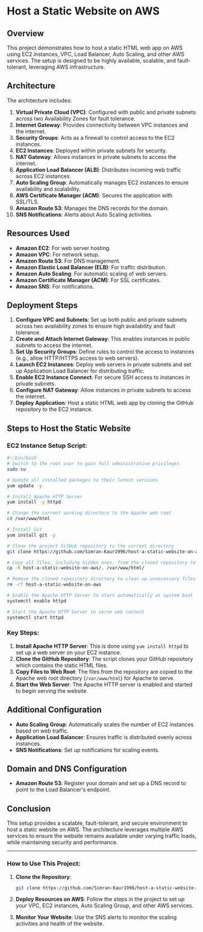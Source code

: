 # Host a Static Website on AWS

## Overview
This project demonstrates how to host a static HTML web app on AWS using EC2 instances, VPC, Load Balancer, Auto Scaling, and other AWS services. The setup is designed to be highly available, scalable, and fault-tolerant, leveraging AWS infrastructure.

## Architecture
The architecture includes:
1. **Virtual Private Cloud (VPC)**: Configured with public and private subnets across two Availability Zones for fault tolerance.
2. **Internet Gateway**: Provides connectivity between VPC instances and the internet.
3. **Security Groups**: Acts as a firewall to control access to the EC2 instances.
4. **EC2 Instances**: Deployed within private subnets for security.
5. **NAT Gateway**: Allows instances in private subnets to access the internet.
6. **Application Load Balancer (ALB)**: Distributes incoming web traffic across EC2 instances.
7. **Auto Scaling Group**: Automatically manages EC2 instances to ensure availability and scalability.
8. **AWS Certificate Manager (ACM)**: Secures the application with SSL/TLS.
9. **Amazon Route 53**: Manages the DNS records for the domain.
10. **SNS Notifications**: Alerts about Auto Scaling activities.

## Resources Used
- **Amazon EC2**: For web server hosting.
- **Amazon VPC**: For network setup.
- **Amazon Route 53**: For DNS management.
- **Amazon Elastic Load Balancer (ELB)**: For traffic distribution.
- **Amazon Auto Scaling**: For automatic scaling of web servers.
- **Amazon Certificate Manager (ACM)**: For SSL certificates.
- **Amazon SNS**: For notifications.

## Deployment Steps

1. **Configure VPC and Subnets**: Set up both public and private subnets across two availability zones to ensure high availability and fault tolerance.
2. **Create and Attach Internet Gateway**: This enables instances in public subnets to access the internet.
3. **Set Up Security Groups**: Define rules to control the access to instances (e.g., allow HTTP/HTTPS access to web servers).
4. **Launch EC2 Instances**: Deploy web servers in private subnets and set up Application Load Balancer for distributing traffic.
5. **Enable EC2 Instance Connect**: For secure SSH access to instances in private subnets.
6. **Configure NAT Gateway**: Allow instances in private subnets to access the internet.
7. **Deploy Application**: Host a static HTML web app by cloning the GitHub repository to the EC2 instance.

## Steps to Host the Static Website

### EC2 Instance Setup Script:
```bash
#!/bin/bash
# Switch to the root user to gain full administrative privileges
sudo su

# Update all installed packages to their latest versions
yum update -y

# Install Apache HTTP Server
yum install -y httpd

# Change the current working directory to the Apache web root
cd /var/www/html

# Install Git
yum install git -y

# Clone the project GitHub repository to the current directory
git clone https://github.com/Simran-Kaur1996/host-a-static-website-on-aws.git

# Copy all files, including hidden ones, from the cloned repository to the Apache web root
cp -R host-a-static-website-on-aws/. /var/www/html/

# Remove the cloned repository directory to clean up unnecessary files
rm -rf host-a-static-website-on-aws

# Enable the Apache HTTP Server to start automatically at system boot
systemctl enable httpd

# Start the Apache HTTP Server to serve web content
systemctl start httpd
```

### Key Steps:
1. **Install Apache HTTP Server**: This is done using `yum install httpd` to set up a web server on your EC2 instance.
2. **Clone the GitHub Repository**: The script clones your GitHub repository which contains the static HTML files.
3. **Copy Files to Web Root**: The files from the repository are copied to the Apache web root directory (`/var/www/html`) for Apache to serve.
4. **Start the Web Server**: The Apache HTTP server is enabled and started to begin serving the website.

## Additional Configuration
- **Auto Scaling Group**: Automatically scales the number of EC2 instances based on web traffic.
- **Application Load Balancer**: Ensures traffic is distributed evenly across instances.
- **SNS Notifications**: Set up notifications for scaling events.

## Domain and DNS Configuration
- **Amazon Route 53**: Register your domain and set up a DNS record to point to the Load Balancer's endpoint.

## Conclusion
This setup provides a scalable, fault-tolerant, and secure environment to host a static website on AWS. The architecture leverages multiple AWS services to ensure the website remains available under varying traffic loads, while maintaining security and performance.

---

### How to Use This Project:
1. **Clone the Repository**: 
   ```bash
   git clone https://github.com/Simran-Kaur1996/host-a-static-website-on-aws.git
   ```
2. **Deploy Resources on AWS**:
   Follow the steps in the project to set up your VPC, EC2 instances, Auto Scaling Group, and other AWS services.

3. **Monitor Your Website**:
   Use the SNS alerts to monitor the scaling activities and health of the website.


